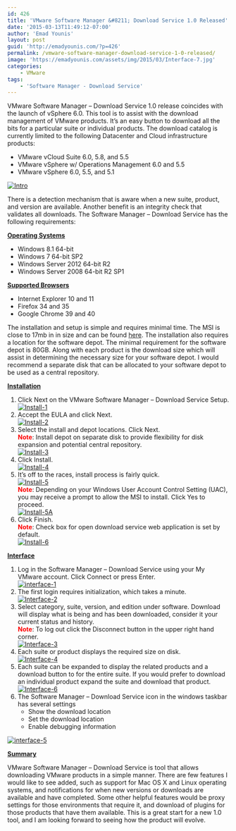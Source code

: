 ```yaml
---
id: 426
title: 'VMware Software Manager &#8211; Download Service 1.0 Released'
date: '2015-03-13T11:49:12-07:00'
author: 'Emad Younis'
layout: post
guid: 'http://emadyounis.com/?p=426'
permalink: /vmware-software-manager-download-service-1-0-released/
image: 'https://emadyounis.com/assets/img/2015/03/Interface-7.jpg'
categories:
    - VMware
tags:
    - 'Software Manager - Download Service'
---
```


VMware Software Manager – Download Service 1.0 release coincides with the launch of vSphere 6.0. This tool is to assist with the download management of VMware products. It’s an easy button to download all the bits for a particular suite or individual products. The download catalog is currently limited to the following Datacenter and Cloud infrastructure products:

- VMware vCloud Suite 6.0, 5.8, and 5.5
- VMware vSphere w/ Operations Management 6.0 and 5.5
- VMware vSphere 6.0, 5.5, and 5.1

[![Intro](https://emadyounis.com/assets/img/2015/03/Intro.jpg?resize=634%2C575)](https://emadyounis.com/assets/img/2015/03/Intro.jpg)

There is a detection mechanism that is aware when a new suite, product, and version are available. Another benefit is an integrity check that validates all downloads. The Software Manager – Download Service has the following requirements:

<span style="text-decoration: underline;">**Operating Systems**</span>

- Windows 8.1 64-bit
- Windows 7 64-bit SP2
- Windows Server 2012 64-bit R2
- Windows Server 2008 64-bit R2 SP1

<span style="text-decoration: underline;">**Supported Browsers**</span>

- Internet Explorer 10 and 11
- Firefox 34 and 35
- Google Chrome 39 and 40

The installation and setup is simple and requires minimal time. The MSI is close to 17mb in in size and can be found [here](https://my.vmware.com/web/vmware/details?downloadGroup=VSMDS10_GA&productId=486&rPId=7507%200B). The installation also requires a location for the software depot. The minimal requirement for the software depot is 80GB. Along with each product is the download size which will assist in determining the necessary size for your software depot. I would recommend a separate disk that can be allocated to your software depot to be used as a central repository.

<span style="text-decoration: underline;">**Installation**</span>

1. Click Next on the VMware Software Manager – Download Service Setup.  
    [![Install-1](https://emadyounis.com/assets/img/2015/03/Install-1.jpg?resize=501%2C394)](https://emadyounis.com/assets/img/2015/03/Install-1.jpg)
2. Accept the EULA and click Next.  
    [![Install-2](https://emadyounis.com/assets/img/2015/03/Install-2.jpg?resize=508%2C403)](https://emadyounis.com/assets/img/2015/03/Install-2.jpg)
3. Select the install and depot locations. Click Next.  
    <span style="color: #ff0000;">**Note**</span>: Install depot on separate disk to provide flexibility for disk expansion and potential central repository.  
    [![Install-3](https://emadyounis.com/assets/img/2015/03/Install-3.jpg?resize=506%2C407)](https://emadyounis.com/assets/img/2015/03/Install-3.jpg)
4. Click Install.  
    [![Install-4](https://emadyounis.com/assets/img/2015/03/Install-4.jpg?resize=505%2C404)](https://emadyounis.com/assets/img/2015/03/Install-4.jpg)
5. It’s off to the races, install process is fairly quick.  
    [![Install-5](https://emadyounis.com/assets/img/2015/03/Install-5.jpg?resize=505%2C403)](https://emadyounis.com/assets/img/2015/03/Install-5.jpg)  
    **<span style="color: #ff0000;">Note</span>**: Depending on your Windows User Account Control Setting (UAC), you may receive a prompt to allow the MSI to install. Click Yes to proceed.  
    [![Install-5A](https://emadyounis.com/assets/img/2015/03/Install-5A.jpg?resize=463%2C257)](https://emadyounis.com/assets/img/2015/03/Install-5A.jpg)
6. Click Finish.  
    <span style="color: #ff0000;">**Note**</span>: Check box for open download service web application is set by default.  
    [![Install-6](https://emadyounis.com/assets/img/2015/03/Install-6.jpg?resize=508%2C405)](https://emadyounis.com/assets/img/2015/03/Install-6.jpg)

<span style="text-decoration: underline;">**Interface**</span>

1. Log in the Software Manager – Download Service using your My VMware account. Click Connect or press Enter.  
    [![interface-1](https://emadyounis.com/assets/img/2015/03/interface-1.jpg?resize=785%2C426)](https://emadyounis.com/assets/img/2015/03/interface-1.jpg)
2. The first login requires initialization, which takes a minute.  
    [![Interface-2](https://emadyounis.com/assets/img/2015/03/Interface-2.jpg?resize=1023%2C711)](https://emadyounis.com/assets/img/2015/03/Interface-2.jpg)
3. Select category, suite, version, and edition under software. Download will display what is being and has been downloaded, consider it your current status and history.  
    <span style="color: #ff0000;">**Note**</span>: To log out click the Disconnect button in the upper right hand corner.  
    [![Interface-3](https://emadyounis.com/assets/img/2015/03/Interface-3.jpg?resize=1025%2C709)](https://emadyounis.com/assets/img/2015/03/Interface-3.jpg)
4. Each suite or product displays the required size on disk.  
    [![Interface-4](https://emadyounis.com/assets/img/2015/03/Interface-4.jpg?resize=724%2C649)](https://emadyounis.com/assets/img/2015/03/Interface-4.jpg)
5. Each suite can be expanded to display the related products and a download button to for the entire suite. If you would prefer to download an individual product expand the suite and download that product.  
    [![Interface-6](https://emadyounis.com/assets/img/2015/03/Interface-6.jpg?resize=1021%2C468)](https://emadyounis.com/assets/img/2015/03/Interface-6.jpg)
6. The Software Manager – Download Service icon in the windows taskbar has several settings 
    - Show the download location
    - Set the download location
    - Enable debugging information

[![interface-5](https://emadyounis.com/assets/img/2015/03/interface-5.jpg?resize=655%2C137)](https://emadyounis.com/assets/img/2015/03/interface-5.jpg)

<span style="text-decoration: underline;">**Summary**</span>

VMware Software Manager – Download Service is tool that allows downloading VMware products in a simple manner. There are few features I would like to see added, such as support for Mac OS X and Linux operating systems, and notifications for when new versions or downloads are available and have completed. Some other helpful features would be proxy settings for those environments that require it, and download of plugins for those products that have them available. This is a great start for a new 1.0 tool, and I am looking forward to seeing how the product will evolve.

